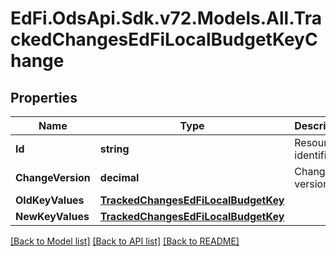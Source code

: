 # EdFi.OdsApi.Sdk.v72.Models.All.TrackedChangesEdFiLocalBudgetKeyChange

## Properties

Name | Type | Description | Notes
------------ | ------------- | ------------- | -------------
**Id** | **string** | Resource identifier | [optional] 
**ChangeVersion** | **decimal** | Change version | [optional] 
**OldKeyValues** | [**TrackedChangesEdFiLocalBudgetKey**](TrackedChangesEdFiLocalBudgetKey.md) |  | [optional] 
**NewKeyValues** | [**TrackedChangesEdFiLocalBudgetKey**](TrackedChangesEdFiLocalBudgetKey.md) |  | [optional] 

[[Back to Model list]](../README.md#documentation-for-models) [[Back to API list]](../README.md#documentation-for-api-endpoints) [[Back to README]](../README.md)

